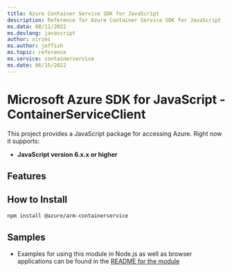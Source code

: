 ```yaml
---
title: Azure Container Service SDK for JavaScript
description: Reference for Azure Container Service SDK for JavaScript
ms.data: 08/11/2022
ms.devlang: javascript
author: xirzec
ms.author: jeffish
ms.topic: reference
ms.service: containerservice
ms.date: 06/15/2022
---
```

# Microsoft Azure SDK for JavaScript - ContainerServiceClient
This project provides a JavaScript package for accessing Azure. Right now it supports:
- **JavaScript version 6.x.x or higher**

## Features


## How to Install

```bash
npm install @azure/arm-containerservice
```

## Samples

* Examples for using this module in Node.js as well as browser applications can be found in the [README for the module](https://www.npmjs.com/package/@azure/arm-containerservice)